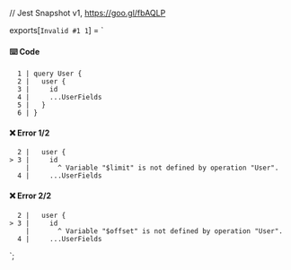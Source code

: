// Jest Snapshot v1, https://goo.gl/fbAQLP

exports[`Invalid #1 1`] = `
#### ⌨️ Code

      1 | query User {
      2 |   user {
      3 |     id
      4 |     ...UserFields
      5 |   }
      6 | }

#### ❌ Error 1/2

      2 |   user {
    > 3 |     id
        |       ^ Variable "$limit" is not defined by operation "User".
      4 |     ...UserFields

#### ❌ Error 2/2

      2 |   user {
    > 3 |     id
        |       ^ Variable "$offset" is not defined by operation "User".
      4 |     ...UserFields
`;
